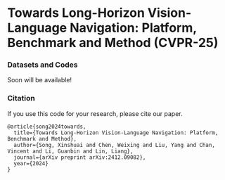 # Towards Long-Horizon Vision-Language Navigation: Platform, Benchmark and Method (CVPR-25)

### Datasets and Codes
Soon will be available!

### Citation
If you use this code for your research, please cite our paper.      
```
@article{song2024towards,
  title={Towards Long-Horizon Vision-Language Navigation: Platform, Benchmark and Method},
  author={Song, Xinshuai and Chen, Weixing and Liu, Yang and Chan, Vincent and Li, Guanbin and Lin, Liang},
  journal={arXiv preprint arXiv:2412.09082},
  year={2024}
}
``` 
